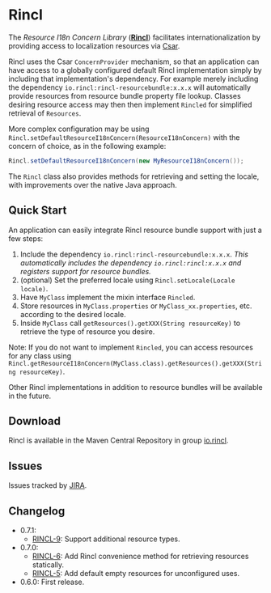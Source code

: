 # Rincl

The _Resource I18n Concern Library_ ([**Rincl**](http://rincl.io/)) facilitates internationalization by providing access to localization resources via [Csar](http://csar.io).

Rincl uses the Csar `ConcernProvider` mechanism, so that an application can have access to a globally configured default Rincl implementation simply by including that implementation's dependency. For example merely including the dependency `io.rincl:rincl-resourcebundle:x.x.x` will automatically provide resources from resource bundle property file lookup. Classes desiring resource access may then then implement `Rincled` for simplified retrieval of `Resources`. 

More complex configuration may be using `Rincl.setDefaultResourceI18nConcern(ResourceI18nConcern)` with the concern of choice, as in the following example:

```java
Rincl.setDefaultResourceI18nConcern(new MyResourceI18nConcern());
```

The `Rincl` class also provides methods for retrieving and setting the locale, with improvements over the native Java approach.

## Quick Start

An application can easily integrate Rincl resource bundle support with just a few steps:

1. Include the dependency `io.rincl:rincl-resourcebundle:x.x.x`. _This automatically includes the dependency `io.rincl:rincl:x.x.x` and registers support for resource bundles._
2. (optional) Set the preferred locale using `Rincl.setLocale(Locale locale)`.
3. Have `MyClass` implement the mixin interface `Rincled`.
4. Store resources in `MyClass.properties` or `MyClass_xx.properties`, etc. according to the desired locale.
5. Inside `MyClass` call `getResources().getXXX(String resourceKey)` to retrieve the type of resource you desire.

Note: If you do not want to implement `Rincled`, you can access resources for any class using `Rincl.getResourceI18nConcern(MyClass.class).getResources().getXXX(String resourceKey)`. 

Other Rincl implementations in addition to resource bundles will be available in the future.

## Download

Rincl is available in the Maven Central Repository in group [io.rincl](http://search.maven.org/#search|ga|1|g%3A%22io.rincl%22).

## Issues

Issues tracked by [JIRA](https://globalmentor.atlassian.net/browse/RINCL).

## Changelog

- 0.7.1:
	* [RINCL-9](https://globalmentor.atlassian.net/browse/RINCL-9): Support additional resource types.
- 0.7.0:
	* [RINCL-6](https://globalmentor.atlassian.net/browse/RINCL-6): Add Rincl convenience method for retrieving resources statically.
	* [RINCL-5](https://globalmentor.atlassian.net/browse/RINCL-5): Add default empty resources for unconfigured uses.
- 0.6.0: First release.
